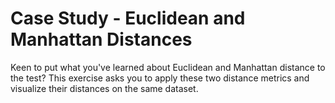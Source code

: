 # Case Study - Euclidean and Manhattan Distances
 Keen to put what you've learned about Euclidean and Manhattan distance to the test? This exercise asks you to apply these two distance metrics and visualize their distances on the same dataset.  
